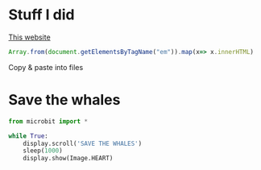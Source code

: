 # Stuff I did

[This website](http://www.earthsendangered.com/search-groups2.asp)

```js
Array.from(document.getElementsByTagName("em")).map(x=> x.innerHTML)
```

Copy & paste into files

# Save the whales
```py
from microbit import *

while True:
    display.scroll('SAVE THE WHALES')
    sleep(1000)
    display.show(Image.HEART)
```